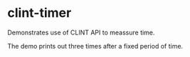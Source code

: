 # clint-timer

Demonstrates use of CLINT API to meassure time.

The demo prints out three times after a fixed period of time.
